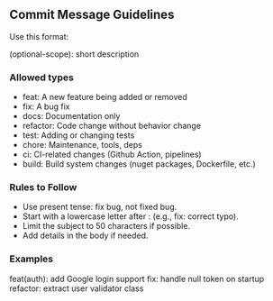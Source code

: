 ## Commit Message Guidelines
Use this format:

<type>(optional-scope): short description

### Allowed types
- feat: A new feature being added or removed
- fix: A bug fix
- docs: Documentation only
- refactor: Code change without behavior change
- test: Adding or changing tests
- chore: Maintenance, tools, deps
- ci: CI-related changes (Github Action, pipelines)
- build: Build system changes (nuget packages, Dockerfile, etc.)

### Rules to Follow
- Use present tense: fix bug, not fixed bug.
- Start with a lowercase letter after : (e.g., fix: correct typo).
- Limit the subject to 50 characters if possible.
- Add details in the body if needed.

### Examples

feat(auth): add Google login support
fix: handle null token on startup
refactor: extract user validator class

